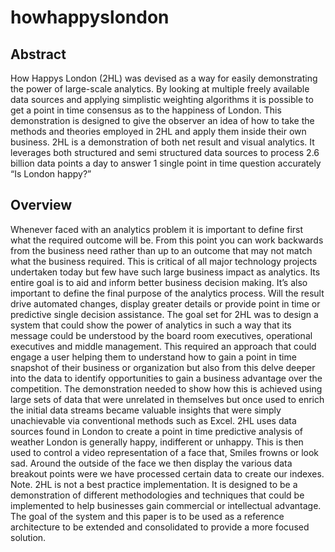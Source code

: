 # howhappyslondon

## Abstract
How Happys London (2HL) was devised as a way for easily demonstrating the power of large-scale analytics. By looking at multiple freely available data sources and applying simplistic weighting algorithms it is possible to get a point in time consensus as to the happiness of London. This demonstration is designed to give the observer an idea of how to take the methods and theories employed in 2HL and apply them inside their own business. 
2HL is a demonstration of both net result and visual analytics. It leverages both structured and semi structured data sources to process 2.6 billion data points a day to answer 1 single point in time question accurately “Is London happy?”

## Overview
Whenever faced with an analytics problem it is important to define first what the required outcome will be. From this point you can work backwards from the business need rather than up to an outcome that may not match what the business required. This is critical of all major technology projects undertaken today but few have such large business impact as analytics. Its entire goal is to aid and inform better business decision making. It’s also important to define the final purpose of the analytics process. Will the result drive automated changes, display greater details or provide point in time or predictive single decision assistance. 
The goal set for 2HL was to design a system that could show the power of analytics in such a way that its message could be understood by the board room executives, operational executives and middle management. 
This required an approach that could engage a user helping them to understand how to gain a point in time snapshot of their business or organization but also from this delve deeper into the data to identify opportunities to gain a business advantage over the competition. 
The demonstration needed to show how this is achieved using large sets of data that were unrelated in themselves but once used to enrich the initial data streams became valuable insights that were simply unachievable via conventional methods such as Excel.
2HL uses data sources found in London to create a point in time predictive analysis of weather London is generally happy, indifferent or unhappy. This is then used to control a video representation of a face that, Smiles frowns or look sad. Around the outside of the face we then display the various data breakout points were we have processed certain data to create our indexes.
Note. 2HL is not a best practice implementation. It is designed to be a demonstration of different methodologies and techniques that could be implemented to help businesses gain commercial or intellectual advantage. The goal of the system and this paper is to be used as a reference architecture to be extended and consolidated to provide a more focused solution.
